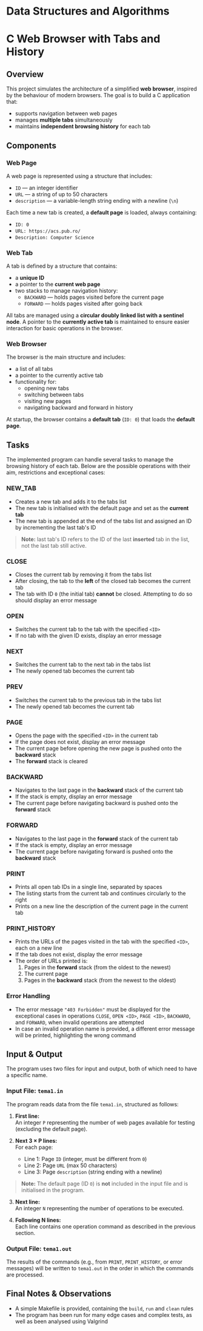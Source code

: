 # Data Structures and Algorithms 
# C Web Browser with Tabs and History

## Overview

This project simulates the architecture of a simplified **web browser**, inspired by the behaviour of modern browsers. The goal is to build a C application that:
- supports navigation between web pages
- manages **multiple tabs** simultaneously
- maintains **independent browsing history** for each tab

## Components

### Web Page

A web page is represented using a structure that includes:
- `ID` — an integer identifier
- `URL` — a string of up to 50 characters
- `description` — a variable-length string ending with a newline (`\n`)

Each time a new tab is created, a **default page** is loaded, always containing:
- `ID: 0`
- `URL: https://acs.pub.ro/`
- `Description: Computer Science`

### Web Tab

A tab is defined by a structure that contains:
- a **unique ID**
- a pointer to the **current web page**
- two stacks to manage navigation history:
  - `BACKWARD` — holds pages visited before the current page
  - `FORWARD` — holds pages visited after going back

All tabs are managed using a **circular doubly linked list with a sentinel node**.
A pointer to the **currently active tab** is maintained to ensure easier interaction for basic operations in the browser.

### Web Browser

The browser is the main structure and includes:
- a list of all tabs
- a pointer to the currently active tab
- functionality for:
  - opening new tabs
  - switching between tabs
  - visiting new pages
  - navigating backward and forward in history

At startup, the browser contains a **default tab** (`ID: 0`) that loads the **default page**.

## Tasks

The implemented program can handle several tasks to manage the browsing history of each tab.
Below are the possible operations with their aim, restrictions and exceptional cases:

### NEW_TAB
- Creates a new tab and adds it to the tabs list
- The new tab is initialised with the default page and set as the **current tab**
- The new tab is appended at the end of the tabs list and assigned an ID by incrementing the last tab's ID

> **Note:** last tab's ID refers to the ID of the last **inserted** tab in the list, not the last tab still active.

### CLOSE
- Closes the current tab by removing it from the tabs list
- After closing, the tab to the **left** of the closed tab becomes the current tab
- The tab with ID `0` (the initial tab) **cannot** be closed. Attempting to do so should display an error message

### OPEN <ID>
- Switches the current tab to the tab with the specified `<ID>`
- If no tab with the given ID exists, display an error message

### NEXT
- Switches the current tab to the next tab in the tabs list
- The newly opened tab becomes the current tab

### PREV
- Switches the current tab to the previous tab in the tabs list
- The newly opened tab becomes the current tab

### PAGE <ID>
- Opens the page with the specified `<ID>` in the current tab
- If the page does not exist, display an error message
- The current page before opening the new page is pushed onto the **backward** stack
- The **forward** stack is cleared

### BACKWARD
- Navigates to the last page in the **backward** stack of the current tab
- If the stack is empty, display an error message
- The current page before navigating backward is pushed onto the **forward** stack

### FORWARD
- Navigates to the last page in the **forward** stack of the current tab
- If the stack is empty, display an error message
- The current page before navigating forward is pushed onto the **backward** stack

### PRINT
- Prints all open tab IDs in a single line, separated by spaces
- The listing starts from the current tab and continues circularly to the right
- Prints on a new line the description of the current page in the current tab

### PRINT_HISTORY <ID>
- Prints the URLs of the pages visited in the tab with the specified `<ID>`, each on a new line
- If the tab does not exist, display the error message
- The order of URLs printed is:
  1. Pages in the **forward** stack (from the oldest to the newest)
  2. The current page
  3. Pages in the **backward** stack (from the newest to the oldest)

### Error Handling

- The error message `"403 Forbidden"` must be displayed for the exceptional cases in operations
`CLOSE`, `OPEN <ID>`, `PAGE <ID>`, `BACKWARD`, and `FORWARD`, when invalid operations are attempted
- In case an invalid operation name is provided, a different error message will be printed, highlighting the wrong command

## Input & Output

The program uses two files for input and output, both of which need to have a specific name.

### Input File: `tema1.in`

The program reads data from the file `tema1.in`, structured as follows:

1. **First line:**  
   An integer `P` representing the number of web pages available for testing (excluding the default page).

2. **Next 3 × P lines:**  
   For each page:
   - Line 1: Page `ID` (integer, must be different from `0`)
   - Line 2: Page `URL` (max 50 characters)
   - Line 3: Page `description` (string ending with a newline)

> **Note:** The default page (ID `0`) is **not** included in the input file and is initialised in the program.

3. **Next line:**  
   An integer `N` representing the number of operations to be executed.

4. **Following N lines:**  
   Each line contains one operation command as described in the previous section.

### Output File: `tema1.out`

The results of the commands (e.g., from `PRINT`, `PRINT_HISTORY`, or error messages) will be written to `tema1.out` in the order in which the commands are processed.

## Final Notes & Observations

- A simple Makefile is provided, containing the `build`, `run` and `clean` rules
- The program has been run for many edge cases and complex tests, as well as been analysed using Valgrind
